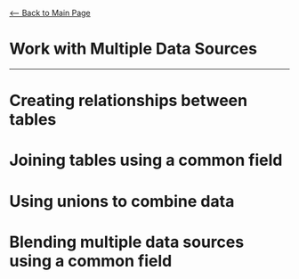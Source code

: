 [<-- Back to Main Page](README.md)
# Work with Multiple Data Sources
<hr>

# Creating relationships between tables
# Joining tables using a common field
# Using unions to combine data
# Blending multiple data sources using a common field
